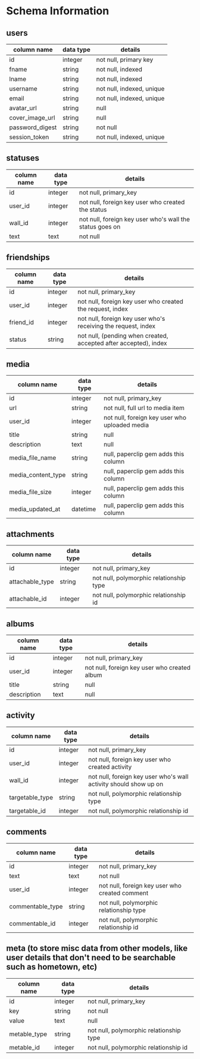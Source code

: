 # Schema Information

## users
column name     | data type | details
----------------|-----------|-----------------------
id              | integer   | not null, primary key
fname           | string    | not null, indexed
lname           | string    | not null, indexed
username        | string    | not null, indexed, unique
email           | string    | not null, indexed, unique
avatar_url      | string    | null
cover_image_url | string    | null
password_digest | string    | not null
session_token   | string    | not null, indexed, unique

## statuses
column name     | data type | details
----------------|-----------|-----------------------
id              | integer   | not null, primary_key
user_id         | integer   | not null, foreign key user who created the status
wall_id         | integer   | not null, foreign key user who's wall the status goes on
text            | text      | not null

## friendships
column name     | data type | details
----------------|-----------|-----------------------
id              | integer   | not null, primary_key
user_id         | integer   | not null, foreign key user who created the request, index
friend_id       | integer   | not null, foreign key user who's receiving the request, index
status          | string    | not null, (pending when created, accepted after accepted), index

## media
column name        | data type | details
-------------------|-----------|-----------------------
id                 | integer   | not null, primary_key
url                | string    | not null, full url to media item
user_id            | integer   | not null, foreign key user who uploaded media
title              | string    | null
description        | text      | null
media_file_name    | string    | null, paperclip gem adds this column
media_content_type | string    | null, paperclip gem adds this column
media_file_size    | integer   | null, paperclip gem adds this column
media_updated_at   | datetime  | null, paperclip gem adds this column

## attachments
column name        | data type | details
-------------------|-----------|-----------------------
id                 | integer   | not null, primary_key
attachable_type    | string    | not null, polymorphic relationship type
attachable_id      | integer   | not null, polymorphic relationship id

## albums
column name        | data type | details
-------------------|-----------|-----------------------
id                 | integer   | not null, primary_key
user_id            | integer   | not null, foreign key user who created album
title              | string    | null
description        | text      | null

## activity
column name        | data type | details
-------------------|-----------|-----------------------
id                 | integer   | not null, primary_key
user_id            | integer   | not null, foreign key user who created activity
wall_id            | integer   | not null, foreign key user who's wall activity should show up on
targetable_type    | string    | not null, polymorphic relationship type
targetable_id      | integer   | not null, polymorphic relationship id

## comments
column name        | data type | details
-------------------|-----------|-----------------------
id                 | integer   | not null, primary_key
text               | text      | not null
user_id            | integer   | not null, foreign key user who created comment
commentable_type   | string    | not null, polymorphic relationship type
commentable_id     | integer   | not null, polymorphic relationship id

## meta (to store misc data from other models, like user details that don't need to be searchable such as hometown, etc)
column name        | data type | details
-------------------|-----------|-----------------------
id                 | integer   | not null, primary_key
key                | string    | not null
value              | text      | null
metable_type       | string    | not null, polymorphic relationship type
metable_id         | integer   | not null, polymorphic relationship id
